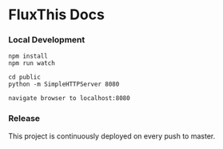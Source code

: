 # FluxThis Docs


### Local Development

```
npm install
npm run watch

cd public
python -m SimpleHTTPServer 8080

navigate browser to localhost:8080
```

### Release

This project is continuously deployed on every push to master.
